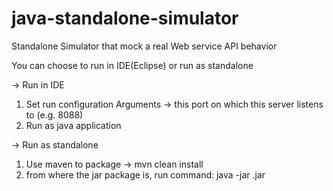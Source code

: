 # java-standalone-simulator
Standalone Simulator that mock a real Web service API behavior

You can choose to run in IDE(Eclipse) or run as standalone

-> Run in IDE
1. Set run configuration Arguments -> this port on which this server listens to (e.g. 8088)
2. Run as java application

-> Run as standalone
1. Use maven to package -> mvn clean install
2. from where the jar package is, run command: java -jar <jar-name>.jar <port>
